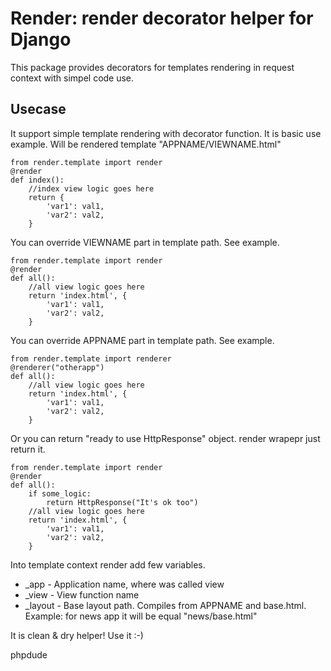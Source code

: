 Render: render decorator helper for Django
==========================================

This package provides decorators for templates rendering in request context with simpel code use.

Usecase
-------

It support simple template rendering with decorator function. It is basic use example. Will be
rendered template "APPNAME/VIEWNAME.html"

	from render.template import render
	@render
	def index():
		//index view logic goes here
		return {
			'var1': val1,
			'var2': val2,
		}

You can override VIEWNAME part in template path. See example.

	from render.template import render
	@render
	def all():
		//all view logic goes here
		return 'index.html', {
			'var1': val1,
			'var2': val2,
		}

You can override APPNAME part in template path. See example.

	from render.template import renderer
	@renderer("otherapp")
	def all():
		//all view logic goes here
		return 'index.html', {
			'var1': val1,
			'var2': val2,
		}

Or you can return "ready to use HttpResponse" object. render wrapepr just return it.

	from render.template import render
	@render
	def all():
		if some_logic:
			return HttpResponse("It's ok too")
		//all view logic goes here
		return 'index.html', {
			'var1': val1,
			'var2': val2,
		}

Into template context render add few variables.
- _app - Application name, where was called view
- _view - View function name
- _layout - Base layout path. Compiles from APPNAME and base.html. Example: for news app it will be equal "news/base.html"

It is clean & dry helper! Use it :-)

phpdude
